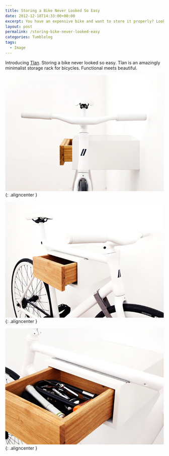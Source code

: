 ```yaml
---
title: Storing a Bike Never Looked So Easy
date: 2012-12-18T14:33:00+00:00
excerpt: You have an expensive bike and want to store it properly? Look no further.
layout: post
permalink: /storing-bike-never-looked-easy
categories: Tumblelog
tags:
  - Image
---
```

Introducing [Tîan](https://mikili.de/products/tian/tian-weiss-eiche/ "tian"). Storing a bike never looked so easy. Tîan is an amazingly minimalist storage rack for bicycles. Functional meets beautiful.

![Tian rack with bike front view](/images/2012/tian-front.jpg){: .aligncenter }

![Tian rack with bike side view](/images/2012/tian-side.jpg){: .aligncenter }

![Tian rack drawer](/images/2012/tian-drawer.jpg){: .aligncenter }